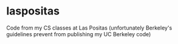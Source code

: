 # laspositas
Code from my CS classes at Las Positas (unfortunately Berkeley's guidelines prevent from publishing my UC Berkeley code)
